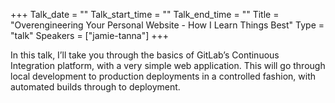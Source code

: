+++
Talk_date = ""
Talk_start_time = ""
Talk_end_time = ""
Title = "Overengineering Your Personal Website - How I Learn Things Best"
Type = "talk"
Speakers = ["jamie-tanna"]
+++

In this talk, I’ll take you through the basics of GitLab’s Continuous Integration platform, with a very simple web application. This will go through local development to production deployments in a controlled fashion, with automated builds through to deployment.
